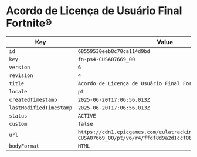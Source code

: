 # Acordo de Licença de Usuário Final Fortnite®

| Key | Value |
| --- | ----- |
| `id` | `68559530eeb8c70ca114d9bd` |
| `key` | `fn-ps4-CUSA07669_00` |
| `version` | `6` |
| `revision` | `4` |
| `title` | `Acordo de Licença de Usuário Final Fortnite®` |
| `locale` | `pt` |
| `createdTimestamp` | `2025-06-20T17:06:56.013Z` |
| `lastModifiedTimestamp` | `2025-06-20T17:06:56.013Z` |
| `status` | `ACTIVE` |
| `custom` | `false` |
| `url` | `https://cdn1.epicgames.com/eulatracking-download/fn-ps4-CUSA07669_00/pt/v6/r4/ffdf8d9a2d1ccf08f64c997985adec94.pdf` |
| `bodyFormat` | `HTML` |
